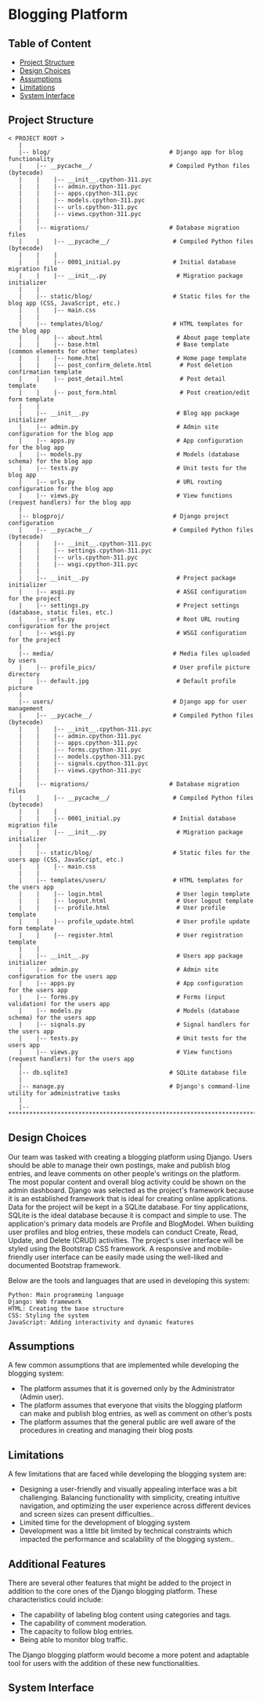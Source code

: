 <h1>Blogging Platform</h1>

## Table of Content
- [Project Structure](#project-structure)
- [Design Choices](#design-choices)
- [Assumptions](#assumptions)
- [Limitations](#limitations)
- [System Interface](#system-interface)

<h2>Project Structure</h2>

```
< PROJECT ROOT >
   |
   |-- blog/                                  # Django app for blog functionality
   |    |-- __pycache__/                      # Compiled Python files (bytecode)
   |    |    |-- __init__.cpython-311.pyc
   |    |    |-- admin.cpython-311.pyc
   |    |    |-- apps.cpython-311.pyc
   |    |    |-- models.cpython-311.pyc
   |    |    |-- urls.cpython-311.pyc
   |    |    |-- views.cpython-311.pyc
   |    |
   |    |-- migrations/                       # Database migration files
   |    |    |-- __pycache__/                  # Compiled Python files (bytecode)
   |    |    |
   |    |    |-- 0001_initial.py               # Initial database migration file
   |    |    |-- __init__.py                    # Migration package initializer
   |    |
   |    |-- static/blog/                       # Static files for the blog app (CSS, JavaScript, etc.)
   |    |    |-- main.css
   |    |
   |    |-- templates/blog/                    # HTML templates for the blog app
   |    |    |-- about.html                     # About page template
   |    |    |-- base.html                      # Base template (common elements for other templates)
   |    |    |-- home.html                      # Home page template
   |    |    |-- post_confirm_delete.html        # Post deletion confirmation template
   |    |    |-- post_detail.html                # Post detail template
   |    |    |-- post_form.html                  # Post creation/edit form template
   |    |
   |    |-- __init__.py                         # Blog app package initializer
   |    |-- admin.py                            # Admin site configuration for the blog app
   |    |-- apps.py                             # App configuration for the blog app
   |    |-- models.py                           # Models (database schema) for the blog app
   |    |-- tests.py                            # Unit tests for the blog app
   |    |-- urls.py                             # URL routing configuration for the blog app
   |    |-- views.py                            # View functions (request handlers) for the blog app
   |    
   |-- blogproj/                               # Django project configuration
   |    |-- __pycache__/                       # Compiled Python files (bytecode)
   |    |    |-- __init__.cpython-311.pyc
   |    |    |-- settings.cpython-311.pyc
   |    |    |-- urls.cpython-311.pyc
   |    |    |-- wsgi.cpython-311.pyc
   |    |
   |    |-- __init__.py                         # Project package initializer
   |    |-- asgi.py                             # ASGI configuration for the project
   |    |-- settings.py                         # Project settings (database, static files, etc.)
   |    |-- urls.py                             # Root URL routing configuration for the project
   |    |-- wsgi.py                             # WSGI configuration for the project
   |    
   |-- media/                                  # Media files uploaded by users
   |    |-- profile_pics/                      # User profile picture directory
   |    |-- default.jpg                         # Default profile picture
   |    
   |-- users/                                  # Django app for user management
   |    |-- __pycache__/                       # Compiled Python files (bytecode)
   |    |    |-- __init__.cpython-311.pyc
   |    |    |-- admin.cpython-311.pyc
   |    |    |-- apps.cpython-311.pyc
   |    |    |-- forms.cpython-311.pyc
   |    |    |-- models.cpython-311.pyc
   |    |    |-- signals.cpython-311.pyc
   |    |    |-- views.cpython-311.pyc
   |    |
   |    |-- migrations/                       # Database migration files
   |    |    |-- __pycache__/                  # Compiled Python files (bytecode)
   |    |    |
   |    |    |-- 0001_initial.py               # Initial database migration file
   |    |    |-- __init__.py                    # Migration package initializer
   |    |
   |    |-- static/blog/                       # Static files for the users app (CSS, JavaScript, etc.)
   |    |    |-- main.css
   |    |
   |    |-- templates/users/                   # HTML templates for the users app
   |    |    |-- login.html                     # User login template
   |    |    |-- logout.html                    # User logout template
   |    |    |-- profile.html                   # User profile template
   |    |    |-- profile_update.html            # User profile update form template
   |    |    |-- register.html                  # User registration template
   |    |
   |    |-- __init__.py                         # Users app package initializer
   |    |-- admin.py                            # Admin site configuration for the users app
   |    |-- apps.py                             # App configuration for the users app
   |    |-- forms.py                            # Forms (input validation) for the users app
   |    |-- models.py                           # Models (database schema) for the users app
   |    |-- signals.py                          # Signal handlers for the users app
   |    |-- tests.py                            # Unit tests for the users app
   |    |-- views.py                            # View functions (request handlers) for the users app
   |    
   |-- db.sqlite3                             # SQLite database file
   |                               
   |-- manage.py                              # Django's command-line utility for administrative tasks
   |
   |-- ************************************************************************
  ```

<h2>Design Choices</h2>

Our team was tasked with creating a blogging platform using Django. Users should be able to manage their own postings, make and publish blog entries, and leave comments on other people's writings on the platform. The most popular content and overall blog activity could be shown on the admin dashboard. Django was selected as the project's framework because it is an established framework that is ideal for creating online applications. Data for the project will be kept in a SQLite database. For tiny applications, SQLite is the ideal database because it is compact and simple to use. The application's primary data models are Profile and BlogModel. When building user profiles and blog entries, these models can conduct Create, Read, Update, and Delete (CRUD) activities. The project's user interface will be styled using the Bootstrap CSS framework. A responsive and mobile-friendly user interface can be easily made using the well-liked and documented Bootstrap framework.


Below are the tools and languages that are used in developing this system:

    Python: Main programming language
    Django: Web framework
    HTML: Creating the base structure
    CSS: Styling the system
    JavaScript: Adding interactivity and dynamic features



<h2>Assumptions</h2>
A few common assumptions that are implemented while developing the blogging system:
<ul>

   <li>The platform assumes that it is governed only by the Administrator (Admin user). </li>

   <li>The platform assumes that everyone that visits the blogging platform can make and publish blog entries, as well as comment on other’s posts </li>

   <li>The platform assumes that the general public are well aware of the procedures in creating and managing their blog posts</li>
</ul>

<h2>Limitations</h2>
A few limitations that are faced while developing the blogging system are:
<ul>

   <li> Designing a user-friendly and visually appealing interface was a bit challenging. Balancing functionality with simplicity, creating intuitive navigation, and           optimizing the user experience across different devices and screen sizes can present difficulties..</li>

   <li>Limited time for the development of blogging system </li>

   <li>Development was a little bit limited by technical constraints which impacted the performance and scalability of the blogging system..</li>
</ul>

<h2>Additional Features</h2>
There are several other features that might be added to the project in addition to the core ones of the Django blogging platform. These characteristics could include:
<ul>
<li>The capability of labeling blog content using categories and tags.</li>
<li>The capability of comment moderation.</li>
<li>The capacity to follow blog entries.</li>
<li>Being able to monitor blog traffic.</li>
</ul>
The Django blogging platform would become a more potent and adaptable tool for users with the addition of these new functionalities.





<h2>System Interface</h2>
